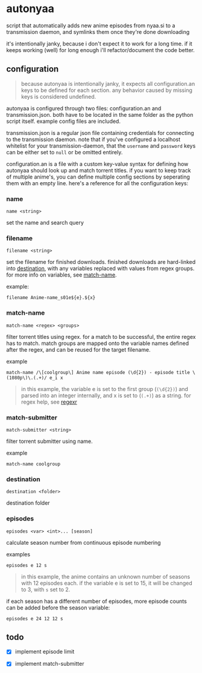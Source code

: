 # autonyaa

script that automatically adds new anime episodes from nyaa.si to a
transmission daemon, and symlinks them once they're done downloading

it's intentionally janky, because i don't expect it to work for a long time. if
it keeps working (well) for long enough i'll refactor/document the code better.

## configuration

> because autonyaa is intentionally janky, it expects all configuration.an keys
> to be defined for each section. any behavior caused by missing keys is
> considered undefined.

autonyaa is configured through two files: configuration.an and
transmission.json. both have to be located in the same folder as the python
script itself. example config files are included.

transmission.json is a regular json file containing credentials for connecting
to the transmission daemon. note that if you've configured a localhost
whitelist for your transmission-daemon, that the `username` and `password` keys
can be either set to `null` or be omitted entirely.

configuration.an is a file with a custom key-value syntax for defining how
autonyaa should look up and match torrent titles. if you want to keep track of
multiple anime's, you can define multiple config sections by seperating them
with an empty line. here's a reference for all the configuration keys:

### name

```
name <string>
```

set the name and search query

### filename

```
filename <string>
```

set the filename for finished downloads. finished downloads are hard-linked
into [destination](#destination), with any variables replaced with values from
regex groups. for more info on variables, see [match-name](#match-name).

example:

```
filename Anime-name_s01e${e}.${x}
```

### match-name

```
match-name <regex> <groups>
```

filter torrent titles using regex. for a match to be successful, the entire
regex has to match. match groups are mapped onto the variable names defined
after the regex, and can be reused for the target filename.

example

```
match-name /\[coolgroup\] Anime name episode (\d{2}) - episode title \(1080p\)\.(.+)/ e_i x
```

> in this example, the variable e is set to the first group (`(\d{2})`) and
> parsed into an integer internally, and x is set to (`(.+)`) as a string. for
> regex help, see [regexr](https://regexr.com)

### match-submitter

```
match-submitter <string>
```

filter torrent submitter using name.

example

```
match-name coolgroup
```

### destination

```
destination <folder>
```

destination folder

### episodes

```
episodes <var> <int>... [season]
```

calculate season number from continuous episode numbering

examples

```
episodes e 12 s
```

> in this example, the anime contains an unknown number of seasons with 12
> episodes each. if the variable e is set to 15, it will be changed to 3, with
> `s` set to 2.

if each season has a different number of episodes, more episode counts can be
added before the season variable:

```
episodes e 24 12 12 s
```

## todo

- [x] implement episode limit
- [x] implement match-submitter


